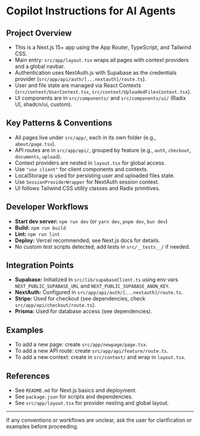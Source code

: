 # Copilot Instructions for AI Agents

## Project Overview
- This is a Next.js 15+ app using the App Router, TypeScript, and Tailwind CSS.
- Main entry: `src/app/layout.tsx` wraps all pages with context providers and a global navbar.
- Authentication uses NextAuth.js with Supabase as the credentials provider (`src/app/api/auth/[...nextauth]/route.ts`).
- User and file state are managed via React Contexts (`src/context/UserContext.tsx`, `src/context/UploadedFilesContext.tsx`).
- UI components are in `src/components/` and `src/components/ui/` (Radix UI, shadcn/ui, custom).

## Key Patterns & Conventions
- All pages live under `src/app/`, each in its own folder (e.g., `about/page.tsx`).
- API routes are in `src/app/api/`, grouped by feature (e.g., `auth`, `checkout`, `documents`, `upload`).
- Context providers are nested in `layout.tsx` for global access.
- Use `"use client"` for client components and contexts.
- LocalStorage is used for persisting user and uploaded files state.
- Use `SessionProviderWrapper` for NextAuth session context.
- UI follows Tailwind CSS utility classes and Radix primitives.

## Developer Workflows
- **Start dev server:** `npm run dev` (or `yarn dev`, `pnpm dev`, `bun dev`)
- **Build:** `npm run build`
- **Lint:** `npm run lint`
- **Deploy:** Vercel recommended; see Next.js docs for details.
- No custom test scripts detected; add tests in `src/__tests__/` if needed.

## Integration Points
- **Supabase:** Initialized in `src/lib/supabaseClient.ts` using env vars `NEXT_PUBLIC_SUPABASE_URL` and `NEXT_PUBLIC_SUPABASE_ANON_KEY`.
- **NextAuth:** Configured in `src/app/api/auth/[...nextauth]/route.ts`.
- **Stripe:** Used for checkout (see dependencies, check `src/app/api/checkout/route.ts`).
- **Prisma:** Used for database access (see dependencies).

## Examples
- To add a new page: create `src/app/newpage/page.tsx`.
- To add a new API route: create `src/app/api/feature/route.ts`.
- To add a new context: create in `src/context/` and wrap in `layout.tsx`.

## References
- See `README.md` for Next.js basics and deployment.
- See `package.json` for scripts and dependencies.
- See `src/app/layout.tsx` for provider nesting and global layout.

---
If any conventions or workflows are unclear, ask the user for clarification or examples before proceeding.
